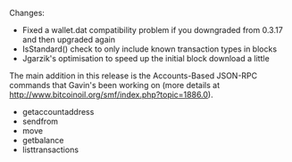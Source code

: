 Changes:
* Fixed a wallet.dat compatibility problem if you downgraded from 0.3.17 and then upgraded again
* IsStandard() check to only include known transaction types in blocks
* Jgarzik's optimisation to speed up the initial block download a little

The main addition in this release is the Accounts-Based JSON-RPC commands that Gavin's been working on (more details at http://www.bitcoinoil.org/smf/index.php?topic=1886.0).  
* getaccountaddress
* sendfrom
* move
* getbalance
* listtransactions
